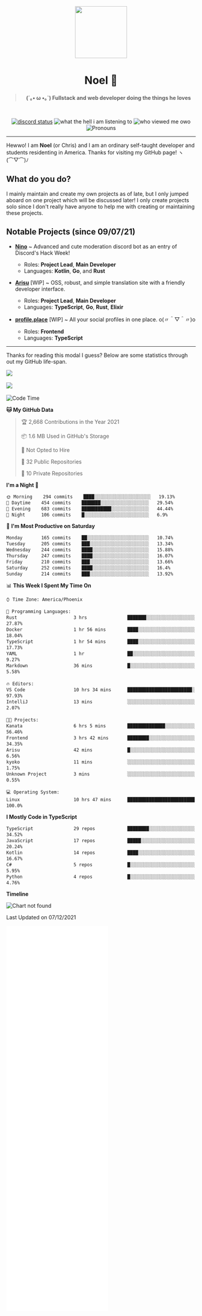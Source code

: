 <div align='center'>
  <div align='center'>
    <img
      src='https://cdn.floofy.dev/art/icons/icon_cinnamonserval.png'
      width='138'
      height='138'
    />
  </div>
  <h1>Noel 🐾</h1>
  <blockquote><strong>(´｡• ω •｡`) Fullstack and web developer doing the things he loves</strong></blockquote>

  <br />

  <a href='https://discord.com/users/280158289667555328' target='_blank'><img alt="discord status" src="https://dev.discordprofiles.me/badge/status/280158289667555328" /></a>
  <img alt="what the hell i am listening to" src="https://dev.discordprofiles.me/badge/spotify/280158289667555328" />
  <img alt="who viewed me owo" src="https://komarev.com/ghpvc/?username=auguwu" />
  <img alt='Pronouns' src='https://img.shields.io/endpoint?url=https://pronoundb.org/shields/6004d014406af11e4593a013' />
</div>

<hr />

Hewwo! I am **Noel** (or Chris) and I am an ordinary self-taught developer and students residenting in America. Thanks for visiting my GitHub page! ヽ(⌒▽⌒)ﾉ

## What do you do?
I mainly maintain and create my own projects as of late, but I only jumped aboard on one project which will be discussed later! I only create projects
solo since I don't really have anyone to help me with creating or maintaining these projects.

## Notable Projects (since 09/07/21)
- [**Nino**](https://nino.sh) ~ Advanced and cute moderation discord bot as an entry of Discord's Hack Week!
  - Roles: **Project Lead**, **Main Developer**
  - Languages: **Kotlin**, **Go**, and **Rust**

- [**Arisu**](https://arisu.land) [WIP] ~ OSS, robust, and simple translation site with a friendly developer interface.
  - Roles: **Project Lead**, **Main Developer**
  - Languages: **TypeScript**, **Go**, **Rust**, **Elixir**

- [**profile.place**](https://profile.place) [WIP] ~ All your social profiles in one place. o(〃＾▽＾〃)o
  - Roles: **Frontend**
  - Languages: **TypeScript**

---

Thanks for reading this modal I guess? Below are some statistics through out my GitHub life-span.

![](https://github-readme-stats.vercel.app/api?username=auguwu&count_private=true&show_icons=true&theme=gruvbox)

![](https://github-readme-stats.vercel.app/api/top-langs/?username=auguwu&layout=compact&theme=gruvbox)

<!--START_SECTION:waka-->
![Code Time](http://img.shields.io/badge/Code%20Time-2%2C481%20hrs%2021%20mins-blue)

**🐱 My GitHub Data** 

> 🏆 2,668 Contributions in the Year 2021
 > 
> 📦 1.6 MB Used in GitHub's Storage 
 > 
> 🚫 Not Opted to Hire
 > 
> 📜 32 Public Repositories 
 > 
> 🔑 10 Private Repositories  
 > 
**I'm a Night 🦉** 

```text
🌞 Morning    294 commits    ████░░░░░░░░░░░░░░░░░░░░░   19.13% 
🌆 Daytime    454 commits    ███████░░░░░░░░░░░░░░░░░░   29.54% 
🌃 Evening    683 commits    ███████████░░░░░░░░░░░░░░   44.44% 
🌙 Night      106 commits    █░░░░░░░░░░░░░░░░░░░░░░░░   6.9%

```
📅 **I'm Most Productive on Saturday** 

```text
Monday       165 commits    ██░░░░░░░░░░░░░░░░░░░░░░░   10.74% 
Tuesday      205 commits    ███░░░░░░░░░░░░░░░░░░░░░░   13.34% 
Wednesday    244 commits    ████░░░░░░░░░░░░░░░░░░░░░   15.88% 
Thursday     247 commits    ████░░░░░░░░░░░░░░░░░░░░░   16.07% 
Friday       210 commits    ███░░░░░░░░░░░░░░░░░░░░░░   13.66% 
Saturday     252 commits    ████░░░░░░░░░░░░░░░░░░░░░   16.4% 
Sunday       214 commits    ███░░░░░░░░░░░░░░░░░░░░░░   13.92%

```


📊 **This Week I Spent My Time On** 

```text
⌚︎ Time Zone: America/Phoenix

💬 Programming Languages: 
Rust                     3 hrs               ███████░░░░░░░░░░░░░░░░░░   27.87% 
Docker                   1 hr 56 mins        ████░░░░░░░░░░░░░░░░░░░░░   18.04% 
TypeScript               1 hr 54 mins        ████░░░░░░░░░░░░░░░░░░░░░   17.73% 
YAML                     1 hr                ██░░░░░░░░░░░░░░░░░░░░░░░   9.27% 
Markdown                 36 mins             █░░░░░░░░░░░░░░░░░░░░░░░░   5.58%

🔥 Editors: 
VS Code                  10 hrs 34 mins      ████████████████████████░   97.93% 
IntelliJ                 13 mins             ░░░░░░░░░░░░░░░░░░░░░░░░░   2.07%

🐱‍💻 Projects: 
Kanata                   6 hrs 5 mins        ██████████████░░░░░░░░░░░   56.46% 
Frontend                 3 hrs 42 mins       ████████░░░░░░░░░░░░░░░░░   34.35% 
Arisu                    42 mins             █░░░░░░░░░░░░░░░░░░░░░░░░   6.56% 
kyoko                    11 mins             ░░░░░░░░░░░░░░░░░░░░░░░░░   1.75% 
Unknown Project          3 mins              ░░░░░░░░░░░░░░░░░░░░░░░░░   0.55%

💻 Operating System: 
Linux                    10 hrs 47 mins      █████████████████████████   100.0%

```

**I Mostly Code in TypeScript** 

```text
TypeScript               29 repos            ████████░░░░░░░░░░░░░░░░░   34.52% 
JavaScript               17 repos            █████░░░░░░░░░░░░░░░░░░░░   20.24% 
Kotlin                   14 repos            ████░░░░░░░░░░░░░░░░░░░░░   16.67% 
C#                       5 repos             █░░░░░░░░░░░░░░░░░░░░░░░░   5.95% 
Python                   4 repos             █░░░░░░░░░░░░░░░░░░░░░░░░   4.76%

```


**Timeline**

![Chart not found](https://raw.githubusercontent.com/auguwu/auguwu/master/charts/bar_graph.png) 


 Last Updated on 07/12/2021
<!--END_SECTION:waka-->

![](./github-metrics.svg)
